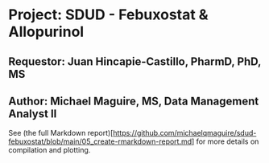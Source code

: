 # Project: SDUD - Febuxostat & Allopurinol
## Requestor: Juan Hincapie-Castillo, PharmD, PhD, MS
## Author: Michael Maguire, MS, Data Management Analyst II

See (the full Markdown report)[https://github.com/michaelqmaguire/sdud-febuxostat/blob/main/05_create-rmarkdown-report.md] for more details on compilation and plotting.
